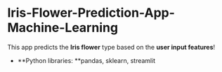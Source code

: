 # Iris-Flower-Prediction-App-Machine-Learning
This app predicts the **Iris flower** type based on the **user input features**!
* **Python libraries: **pandas, sklearn, streamlit
